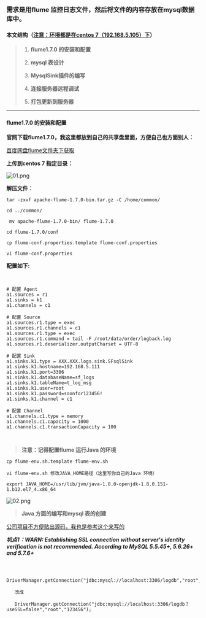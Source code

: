 ### 需求是用flume 监控日志文件，然后将文件的内容存放在mysql数据库中。

#### 本文结构（<u>注意：环境都是在centos 7（192.168.5.105）下</u>）

> 1. **flume1.7.0 的安装和配置**
>
> 2. **mysql 表设计**
>
> 3. **MysqlSink插件的编写**
>
> 4. **连接服务器远程调试**
>
> 5. **打包更新到服务器**

------

#### flume1.7.0 的安装和配置

**官网下载flume1.7.0，我这里都放到自己的共享盘里面，方便自己也方面别人：**

[百度网盘flume文件夹下获取](https://pan.baidu.com/s/1-lFvROxmIz2AxahO61qE4Q)

**上传到centos 7 指定目录：**

![01.png](http://www.wailian.work/images/2018/04/20/01.png)

**解压文件：**

`tar -zxvf apache-flume-1.7.0-bin.tar.gz -C /home/common/`

`cd ../common/`

` mv apache-flume-1.7.0-bin/ flume-1.7.0`

`cd flume-1.7.0/conf`

`cp flume-conf.properties.template flume-conf.properties`

`vi flume-conf.properties`

**配置如下:**

  <pre><code>

# 配置 Agent
a1.sources = r1
a1.sinks = k1
a1.channels = c1

# 配置 Source
a1.sources.r1.type = exec
a1.sources.r1.channels = c1
a1.sources.r1.type = exec
a1.sources.r1.command = tail -F /root/data/order/logback.log
a1.sources.r1.deserializer.outputCharset = UTF-8

# 配置 Sink
a1.sinks.k1.type = XXX.XXX.logs.sink.SFsqlSink
a1.sinks.k1.hostname=192.168.5.111
a1.sinks.k1.port=3306
a1.sinks.k1.databaseName=sf_logs
a1.sinks.k1.tableName=t_log_msg
a1.sinks.k1.user=root
a1.sinks.k1.password=soonfor123456!
a1.sinks.k1.channel = c1

# 配置 Channel
a1.channels.c1.type = memory
a1.channels.c1.capacity = 1000
a1.channels.c1.transactionCapacity = 100

  </pre></code>

> **注意：记得配置flume 运行Java 的环境**

`cp flume-env.sh.template flume-env.sh`

`vi flume-env.sh 修改JAVA_HOME路径（这里写你自己的Java 环境）`

`export JAVA_HOME=/usr/lib/jvm/java-1.8.0-openjdk-1.8.0.151-1.b12.el7_4.x86_64`

![02.png](http://www.wailian.work/images/2018/04/20/02.png)



> **Java 方面的编写和mysql 表的创建**

[公司项目不方便贴出源码，我也是参考这个来写的](https://blog.csdn.net/u012373815/article/details/54098581)

***坑点1：WARN: Establishing SSL connection without server's identity verification is not recommended. According to MySQL 5.5.45+, 5.6.26+ and 5.7.6+*** 

  <pre><code>

​	DriverManager.getConnection("jdbc:mysql://localhost:3306/logdb","root","123456");

​	改成

​	DriverManager.getConnection("jdbc:mysql://localhost:3306/logdb？useSSL=false","root","123456");

  </pre></code>









